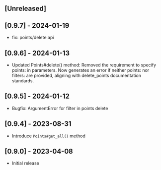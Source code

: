 ## [Unreleased]

## [0.9.7] - 2024-01-19
- fix: points/delete api

## [0.9.6] - 2024-01-13
- Updated Points#delete() method: Removed the requirement to specify points: in parameters. Now generates an error if neither points: nor filters: are provided, aligning with delete_points documentation standards.

## [0.9.5] - 2024-01-12
- Bugfix: ArgumentError for filter in points delete 
## [0.9.4] - 2023-08-31
- Introduce `Points#get_all()` method

## [0.9.0] - 2023-04-08
- Initial release

